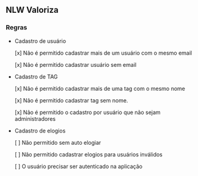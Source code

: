 ## NLW Valoriza

### Regras

- Cadastro de usuário

    [x] Não é permitido cadastrar mais de um usuário com o mesmo email

    [x] Não é permitido cadastrar usuário sem email 

- Cadastro de TAG
 
    [x] Não é permitido cadastrar mais de uma tag com o mesmo nome

    [x] Não é permitido cadastrar tag sem nome.

    [x] Não é permitido o cadastro por usuário que não sejam administradores

- Cadastro de elogios
 
    [ ] Não permitido sem auto elogiar

    [ ] Não permitido cadastrar elogios para usuários inválidos

    [ ] O usuário precisar ser autenticado na aplicação